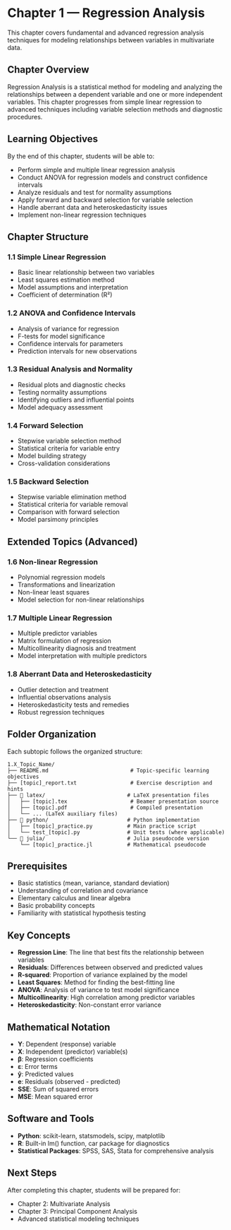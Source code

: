 # Chapter 1 — Regression Analysis

This chapter covers fundamental and advanced regression analysis techniques for modeling relationships between variables in multivariate data.

## Chapter Overview

Regression Analysis is a statistical method for modeling and analyzing the relationships between a dependent variable and one or more independent variables. This chapter progresses from simple linear regression to advanced techniques including variable selection methods and diagnostic procedures.

## Learning Objectives

By the end of this chapter, students will be able to:

- Perform simple and multiple linear regression analysis
- Conduct ANOVA for regression models and construct confidence intervals
- Analyze residuals and test for normality assumptions
- Apply forward and backward selection for variable selection
- Handle aberrant data and heteroskedasticity issues
- Implement non-linear regression techniques

## Chapter Structure

### 1.1 Simple Linear Regression
- Basic linear relationship between two variables
- Least squares estimation method
- Model assumptions and interpretation
- Coefficient of determination (R²)

### 1.2 ANOVA and Confidence Intervals  
- Analysis of variance for regression
- F-tests for model significance
- Confidence intervals for parameters
- Prediction intervals for new observations

### 1.3 Residual Analysis and Normality
- Residual plots and diagnostic checks
- Testing normality assumptions
- Identifying outliers and influential points
- Model adequacy assessment

### 1.4 Forward Selection
- Stepwise variable selection method
- Statistical criteria for variable entry
- Model building strategy
- Cross-validation considerations

### 1.5 Backward Selection
- Stepwise variable elimination method
- Statistical criteria for variable removal
- Comparison with forward selection
- Model parsimony principles

## Extended Topics (Advanced)

### 1.6 Non-linear Regression
- Polynomial regression models
- Transformations and linearization
- Non-linear least squares
- Model selection for non-linear relationships

### 1.7 Multiple Linear Regression
- Multiple predictor variables
- Matrix formulation of regression
- Multicollinearity diagnosis and treatment
- Model interpretation with multiple predictors

### 1.8 Aberrant Data and Heteroskedasticity
- Outlier detection and treatment
- Influential observations analysis
- Heteroskedasticity tests and remedies
- Robust regression techniques

## Folder Organization

Each subtopic follows the organized structure:

```
1.X_Topic_Name/
├── README.md                          # Topic-specific learning objectives
├── [topic]_report.txt                 # Exercise description and hints
├── 📁 latex/                          # LaTeX presentation files
│   ├── [topic].tex                    # Beamer presentation source
│   ├── [topic].pdf                    # Compiled presentation
│   └── ... (LaTeX auxiliary files)
├── 📁 python/                         # Python implementation
│   ├── [topic]_practice.py           # Main practice script
│   └── test_[topic].py               # Unit tests (where applicable)
└── 📁 julia/                          # Julia pseudocode version
    └── [topic]_practice.jl           # Mathematical pseudocode
```

## Prerequisites

- Basic statistics (mean, variance, standard deviation)
- Understanding of correlation and covariance
- Elementary calculus and linear algebra
- Basic probability concepts
- Familiarity with statistical hypothesis testing

## Key Concepts

- **Regression Line**: The line that best fits the relationship between variables
- **Residuals**: Differences between observed and predicted values
- **R-squared**: Proportion of variance explained by the model
- **Least Squares**: Method for finding the best-fitting line
- **ANOVA**: Analysis of variance to test model significance
- **Multicollinearity**: High correlation among predictor variables
- **Heteroskedasticity**: Non-constant error variance

## Mathematical Notation

- **Y**: Dependent (response) variable
- **X**: Independent (predictor) variable(s)
- **β**: Regression coefficients
- **ε**: Error terms
- **ŷ**: Predicted values
- **e**: Residuals (observed - predicted)
- **SSE**: Sum of squared errors
- **MSE**: Mean squared error

## Software and Tools

- **Python**: scikit-learn, statsmodels, scipy, matplotlib
- **R**: Built-in lm() function, car package for diagnostics
- **Statistical Packages**: SPSS, SAS, Stata for comprehensive analysis

## Next Steps

After completing this chapter, students will be prepared for:
- Chapter 2: Multivariate Analysis
- Chapter 3: Principal Component Analysis
- Advanced statistical modeling techniques